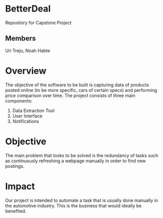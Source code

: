 # BetterDeal
Repository for Capstone Project
## Members
Uri Trejo, Noah Habte

# Overview
The objective of the software to be built is capturing data of products posted online (to be more specific, cars of certain specs)  and performing price comparison over time.
The project consists of three main components:
1) Data Extraction Tool
2) User Interface
3) Notifications

# Objective
The main problem that looks to be solved is the redundancy of tasks such as continuously refreshing a webpage manually in order to find new postings. 


# Impact
Our project is intended to automate a task that is usually done manually in the automotive industry. This is the business that would ideally be benefited.



